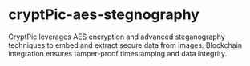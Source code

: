 # cryptPic-aes-stegnography
CryptPic leverages AES encryption and advanced steganography techniques to embed and extract secure data from images. Blockchain integration ensures tamper-proof timestamping and data integrity.
